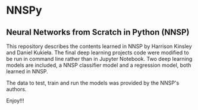 # NNSPy
## Neural Networks from Scratch in Python (NNSP)

This repository describes the contents learned in NNSP by Harrison Kinsley and Daniel Kukieła. 
The final deep learning projects code were modified to be run in command line rather than in Jupyter Notebook.
Two deep learning models are included, a NNSP classifier model and a regression model, both learned in NNSP.

The data to test, train and run the models was provided by the NNSP's authors.

Enjoy!!!
